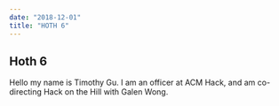 ```yaml
---
date: "2018-12-01"
title: "HOTH 6"
---
```


## Hoth 6

Hello my name is Timothy Gu. I am an officer at ACM Hack, and am co-directing Hack on the Hill with Galen Wong.
